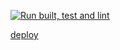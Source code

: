 [![Run built, test and lint](https://github.com/MikheytsevNA/bookmark/actions/workflows/main.yml/badge.svg)](https://github.com/MikheytsevNA/bookmark/actions/workflows/main.yml)

[deploy](https://mikheytsevna.github.io/bookmark/)
